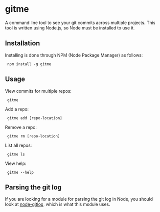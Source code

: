 # gitme

A command line tool to see your git commits across multiple projects. This tool is written using Node.js, so Node must be installed to use it.

## Installation
Installing is done through NPM (Node Package Manager) as follows:

     npm install -g gitme

## Usage
View commits for multiple repos:

     gitme

Add a repo:

     gitme add [repo-location]

Remove a repo:

     gitme rm [repo-location]

List all repos:

     gitme ls

View help:

     gitme --help

## Parsing the git log
If you are looking for a module for parsing the git log in Node, you should look at [node-gitlog](https://github.com/domharrington/node-gitlog), which is what this module uses.